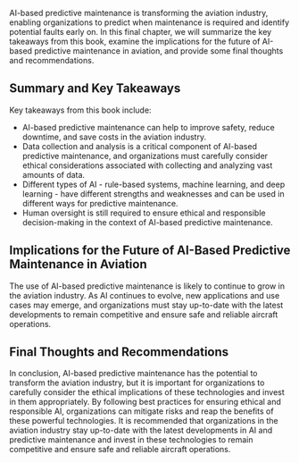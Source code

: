 
AI-based predictive maintenance is transforming the aviation industry, enabling organizations to predict when maintenance is required and identify potential faults early on. In this final chapter, we will summarize the key takeaways from this book, examine the implications for the future of AI-based predictive maintenance in aviation, and provide some final thoughts and recommendations.

Summary and Key Takeaways
-------------------------

Key takeaways from this book include:

* AI-based predictive maintenance can help to improve safety, reduce downtime, and save costs in the aviation industry.
* Data collection and analysis is a critical component of AI-based predictive maintenance, and organizations must carefully consider ethical considerations associated with collecting and analyzing vast amounts of data.
* Different types of AI - rule-based systems, machine learning, and deep learning - have different strengths and weaknesses and can be used in different ways for predictive maintenance.
* Human oversight is still required to ensure ethical and responsible decision-making in the context of AI-based predictive maintenance.

Implications for the Future of AI-Based Predictive Maintenance in Aviation
--------------------------------------------------------------------------

The use of AI-based predictive maintenance is likely to continue to grow in the aviation industry. As AI continues to evolve, new applications and use cases may emerge, and organizations must stay up-to-date with the latest developments to remain competitive and ensure safe and reliable aircraft operations.

Final Thoughts and Recommendations
----------------------------------

In conclusion, AI-based predictive maintenance has the potential to transform the aviation industry, but it is important for organizations to carefully consider the ethical implications of these technologies and invest in them appropriately. By following best practices for ensuring ethical and responsible AI, organizations can mitigate risks and reap the benefits of these powerful technologies. It is recommended that organizations in the aviation industry stay up-to-date with the latest developments in AI and predictive maintenance and invest in these technologies to remain competitive and ensure safe and reliable aircraft operations.
